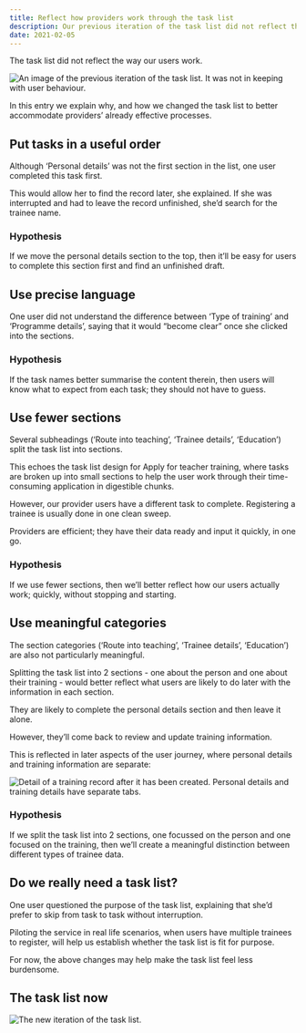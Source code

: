 ```yaml
---
title: Reflect how providers work through the task list
description: Our previous iteration of the task list did not reflect the way our users think and behave
date: 2021-02-05
---
```


The task list did not reflect the way our users work.

![An image of the previous iteration of the task list. It was not in keeping with user behaviour.](task-list-version-one.png "We tested this iteration of the task list with users and found that it was not in keeping with their behaviour.")

In this entry we explain why, and how we changed the task list to better accommodate providers’ already effective processes.

## Put tasks in a useful order

Although ‘Personal details’ was not the first section in the list, one user completed this task first.

This would allow her to find the record later, she explained. If she was interrupted and had to leave the record unfinished, she’d search for the trainee name.

### Hypothesis

If we move the personal details section to the top, then it’ll be easy for users to complete this section first and find an unfinished draft.

## Use precise language

One user did not understand the difference between ‘Type of training’ and ‘Programme details’, saying that it would “become clear” once she clicked into the sections.

### Hypothesis

If the task names better summarise the content therein, then users will know what to expect from each task; they should not have to guess.

## Use fewer sections

Several subheadings (‘Route into teaching’, ‘Trainee details’, ‘Education’) split the task list into sections.

This echoes the task list design for Apply for teacher training, where tasks are broken up into small sections to help the user work through their time-consuming application in digestible chunks.

However, our provider users have a different task to complete. Registering a trainee is usually done in one clean sweep.

Providers are efficient; they have their data ready and input it quickly, in one go.

### Hypothesis

If we use fewer sections, then we’ll better reflect how our users actually work; quickly, without stopping and starting.

## Use meaningful categories

The section categories (‘Route into teaching’, ‘Trainee details’, ‘Education’) are also not particularly meaningful.

Splitting the task list into 2 sections - one about the person and one about their training - would better reflect what users are likely to do later with the information in each section.

They are likely to complete the personal details section and then leave it alone.

However, they’ll come back to review and update training information.

This is reflected in later aspects of the user journey, where personal details and training information are separate:

![Detail of a training record after it has been created. Personal details and training details have separate tabs.](review-a-trainee-record.png "A trainee record after it has been created: personal details and training information have separate tabs.")

### Hypothesis

If we split the task list into 2 sections, one focussed on the person and one focused on the training, then we’ll create a meaningful distinction between different types of trainee data.

## Do we really need a task list?

One user questioned the purpose of the task list, explaining that she’d prefer to skip from task to task without interruption.

Piloting the service in real life scenarios, when users have multiple trainees to register, will help us establish whether the task list is fit for purpose.

For now, the above changes may help make the task list feel less burdensome.

## The task list now

![The new iteration of the task list.](task-list-version-two.png "The task list now uses more precise language and has more meaningful categories. It has fewer sections, reducing it’s length and the need to scroll.")

